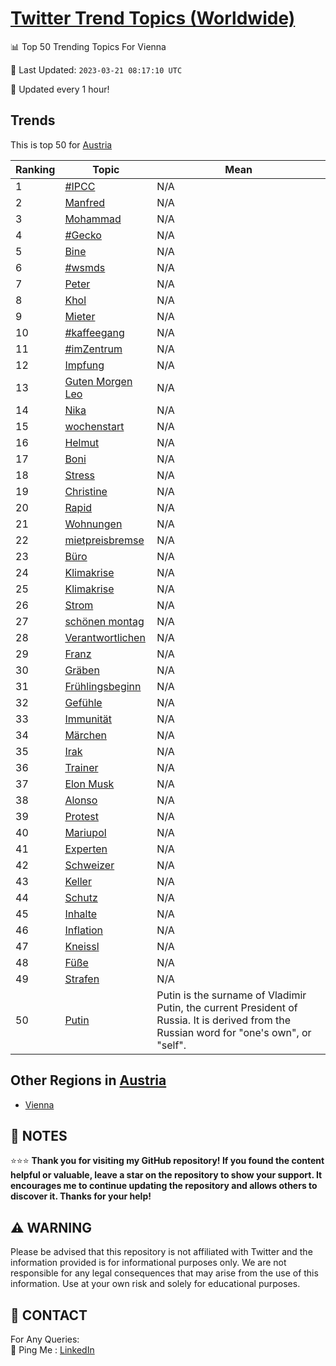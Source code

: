 [Twitter Trend Topics (Worldwide)](https://github.com/ErcinDedeoglu/Twitter-Trend-Topics)
==========


📊 Top 50 Trending Topics For Vienna

📆 Last Updated: `2023-03-21 08:17:10 UTC`

🔧 Updated every 1 hour!


## Trends

This is top 50 for [Austria](</Austria>)

| Ranking | Topic | Mean |
| ------- | ------------ | ------------ |
| 1 | [#IPCC](http://twitter.com/search?q=%23IPCC) | N/A |
| 2 | [Manfred](http://twitter.com/search?q=Manfred) | N/A |
| 3 | [Mohammad](http://twitter.com/search?q=Mohammad) | N/A |
| 4 | [#Gecko](http://twitter.com/search?q=%23Gecko) | N/A |
| 5 | [Bine](http://twitter.com/search?q=Bine) | N/A |
| 6 | [#wsmds](http://twitter.com/search?q=%23wsmds) | N/A |
| 7 | [Peter](http://twitter.com/search?q=Peter) | N/A |
| 8 | [Khol](http://twitter.com/search?q=Khol) | N/A |
| 9 | [Mieter](http://twitter.com/search?q=Mieter) | N/A |
| 10 | [#kaffeegang](http://twitter.com/search?q=%23kaffeegang) | N/A |
| 11 | [#imZentrum](http://twitter.com/search?q=%23imZentrum) | N/A |
| 12 | [Impfung](http://twitter.com/search?q=Impfung) | N/A |
| 13 | [Guten Morgen Leo](http://twitter.com/search?q=Guten+Morgen+Leo) | N/A |
| 14 | [Nika](http://twitter.com/search?q=Nika) | N/A |
| 15 | [wochenstart](http://twitter.com/search?q=wochenstart) | N/A |
| 16 | [Helmut](http://twitter.com/search?q=Helmut) | N/A |
| 17 | [Boni](http://twitter.com/search?q=Boni) | N/A |
| 18 | [Stress](http://twitter.com/search?q=Stress) | N/A |
| 19 | [Christine](http://twitter.com/search?q=Christine) | N/A |
| 20 | [Rapid](http://twitter.com/search?q=Rapid) | N/A |
| 21 | [Wohnungen](http://twitter.com/search?q=Wohnungen) | N/A |
| 22 | [mietpreisbremse](http://twitter.com/search?q=mietpreisbremse) | N/A |
| 23 | [Büro](http://twitter.com/search?q=B%c3%bcro) | N/A |
| 24 | [Klimakrise](http://twitter.com/search?q=Klimakrise) | N/A |
| 25 | [Klimakrise](http://twitter.com/search?q=Klimakrise) | N/A |
| 26 | [Strom](http://twitter.com/search?q=Strom) | N/A |
| 27 | [schönen montag](http://twitter.com/search?q=sch%c3%b6nen+montag) | N/A |
| 28 | [Verantwortlichen](http://twitter.com/search?q=Verantwortlichen) | N/A |
| 29 | [Franz](http://twitter.com/search?q=Franz) | N/A |
| 30 | [Gräben](http://twitter.com/search?q=Gr%c3%a4ben) | N/A |
| 31 | [Frühlingsbeginn](http://twitter.com/search?q=Fr%c3%bchlingsbeginn) | N/A |
| 32 | [Gefühle](http://twitter.com/search?q=Gef%c3%bchle) | N/A |
| 33 | [Immunität](http://twitter.com/search?q=Immunit%c3%a4t) | N/A |
| 34 | [Märchen](http://twitter.com/search?q=M%c3%a4rchen) | N/A |
| 35 | [Irak](http://twitter.com/search?q=Irak) | N/A |
| 36 | [Trainer](http://twitter.com/search?q=Trainer) | N/A |
| 37 | [Elon Musk](http://twitter.com/search?q=Elon+Musk) | N/A |
| 38 | [Alonso](http://twitter.com/search?q=Alonso) | N/A |
| 39 | [Protest](http://twitter.com/search?q=Protest) | N/A |
| 40 | [Mariupol](http://twitter.com/search?q=Mariupol) | N/A |
| 41 | [Experten](http://twitter.com/search?q=Experten) | N/A |
| 42 | [Schweizer](http://twitter.com/search?q=Schweizer) | N/A |
| 43 | [Keller](http://twitter.com/search?q=Keller) | N/A |
| 44 | [Schutz](http://twitter.com/search?q=Schutz) | N/A |
| 45 | [Inhalte](http://twitter.com/search?q=Inhalte) | N/A |
| 46 | [Inflation](http://twitter.com/search?q=Inflation) | N/A |
| 47 | [Kneissl](http://twitter.com/search?q=Kneissl) | N/A |
| 48 | [Füße](http://twitter.com/search?q=F%c3%bc%c3%9fe) | N/A |
| 49 | [Strafen](http://twitter.com/search?q=Strafen) | N/A |
| 50 | [Putin](http://twitter.com/search?q=Putin) | Putin is the surname of Vladimir Putin, the current President of Russia. It is derived from the Russian word for "one's own", or "self". |



## Other Regions in [Austria](</Austria>)

* [Vienna](</Austria/Vienna.md>)



## 📝 NOTES

⭐⭐⭐ **Thank you for visiting my GitHub repository! If you found the content helpful or valuable, leave a star on the repository to show your support. It encourages me to continue updating the repository and allows others to discover it. Thanks for your help!**


## ⚠️ WARNING

Please be advised that this repository is not affiliated with Twitter and the information provided is for informational purposes only. We are not responsible for any legal consequences that may arise from the use of this information. Use at your own risk and solely for educational purposes.


## 📨 CONTACT

 For Any Queries:  
            🏓 Ping Me : [LinkedIn](https://www.linkedin.com/in/ercindedeoglu/)
